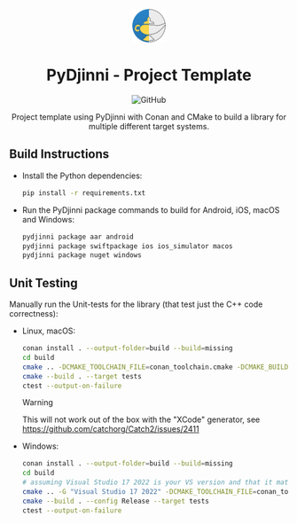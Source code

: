 <div align="center">

<img src="docs/assets/icon.png" width="60" height="60" alt="logo">

# PyDjinni - Project Template

![GitHub](https://img.shields.io/github/license/pydjinni/pydjinni-project-template)

Project template using PyDjinni with Conan and CMake to build a library for multiple different target systems.

</div>

## Build Instructions

- Install the Python dependencies:
  ```sh
  pip install -r requirements.txt
  ```
- Run the PyDjinni package commands to build for Android, iOS, macOS and Windows:
  ```sh
  pydjinni package aar android
  pydjinni package swiftpackage ios ios_simulator macos
  pydjinni package nuget windows
  ```
  
## Unit Testing

Manually run the Unit-tests for the library (that test just the C++ code correctness):

- Linux, macOS:
  ```sh
  conan install . --output-folder=build --build=missing
  cd build
  cmake .. -DCMAKE_TOOLCHAIN_FILE=conan_toolchain.cmake -DCMAKE_BUILD_TYPE=Release
  cmake --build . --target tests
  ctest --output-on-failure
  ```
  > [!WARNING]
  > This will not work out of the box with the "XCode" generator, see https://github.com/catchorg/Catch2/issues/2411
  
- Windows:
  ```sh
  conan install . --output-folder=build --build=missing
  cd build
  # assuming Visual Studio 17 2022 is your VS version and that it matches your default profile
  cmake .. -G "Visual Studio 17 2022" -DCMAKE_TOOLCHAIN_FILE=conan_toolchain.cmake
  cmake --build . --config Release --target tests
  ctest --output-on-failure
  ```